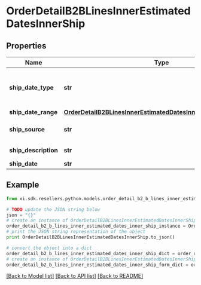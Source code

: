 # OrderDetailB2BLinesInnerEstimatedDatesInnerShip


## Properties

Name | Type | Description | Notes
------------ | ------------- | ------------- | -------------
**ship_date_type** | **str** | Date type. Example Single or multiple dates. | [optional] 
**ship_date_range** | [**OrderDetailB2BLinesInnerEstimatedDatesInnerShipShipDateRange**](OrderDetailB2BLinesInnerEstimatedDatesInnerShipShipDateRange.md) |  | [optional] 
**ship_source** | **str** | Source of the shipment. | [optional] 
**ship_description** | **str** | Shipment description. | [optional] 
**ship_date** | **str** | Ship date. | [optional] 

## Example

```python
from xi.sdk.resellers.python.models.order_detail_b2_b_lines_inner_estimated_dates_inner_ship import OrderDetailB2BLinesInnerEstimatedDatesInnerShip

# TODO update the JSON string below
json = "{}"
# create an instance of OrderDetailB2BLinesInnerEstimatedDatesInnerShip from a JSON string
order_detail_b2_b_lines_inner_estimated_dates_inner_ship_instance = OrderDetailB2BLinesInnerEstimatedDatesInnerShip.from_json(json)
# print the JSON string representation of the object
print OrderDetailB2BLinesInnerEstimatedDatesInnerShip.to_json()

# convert the object into a dict
order_detail_b2_b_lines_inner_estimated_dates_inner_ship_dict = order_detail_b2_b_lines_inner_estimated_dates_inner_ship_instance.to_dict()
# create an instance of OrderDetailB2BLinesInnerEstimatedDatesInnerShip from a dict
order_detail_b2_b_lines_inner_estimated_dates_inner_ship_form_dict = order_detail_b2_b_lines_inner_estimated_dates_inner_ship.from_dict(order_detail_b2_b_lines_inner_estimated_dates_inner_ship_dict)
```
[[Back to Model list]](../README.md#documentation-for-models) [[Back to API list]](../README.md#documentation-for-api-endpoints) [[Back to README]](../README.md)


